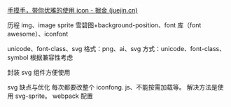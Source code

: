 [手摸手，带你优雅的使用 icon - 掘金 (juejin.cn)](https://juejin.cn/post/6844903517564436493)

历程
img、image sprite 雪碧图+background-position、font 库（font awesome）、iconfont

unicode、font-class、svg
格式：png、ai、svg
方式：unicode、font-class、symbol
根据兼容性考虑

封装 svg 组件方便使用

svg 缺点与优化
每次都要改整个 iconfong. js、不能按需加载等。
解决方法是使用 svg-sprite。
webpack 配置
